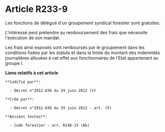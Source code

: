 # Article R233-9

Les fonctions de délégué d'un groupement syndical forestier sont gratuites.

L'intéressé peut prétendre au remboursement des frais que nécessite l'exécution de son mandat.

Les frais ainsi exposés sont remboursés par le groupement dans les conditions fixées par les statuts et dans la limite du
montant des indemnités journalières allouées à cet effet aux fonctionnaires de l'Etat appartenant au groupe I.

**Liens relatifs à cet article**

	**Codifié par**:

	  - Décret n°2012-836 du 29 juin 2012 (V)

	**Créé par**:

	  - Décret n°2012-836 du 29 juin 2012 - art. (V)

	**Anciens textes**:

	  - Code forestier - art. R148-13 (Ab)
